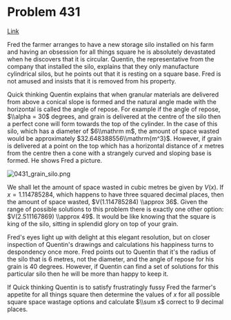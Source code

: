 # Problem 431

[Link](https://projecteuler.net/problem=431)

Fred the farmer arranges to have a new storage silo installed on his farm and having an obsession for all things square he is absolutely devastated when he discovers that it is circular. Quentin, the representative from the company that installed the silo, explains that they only manufacture cylindrical silos, but he points out that it is resting on a square base. Fred is not amused and insists that it is removed from his property.

Quick thinking Quentin explains that when granular materials are delivered from above a conical slope is formed and the natural angle made with the horizontal is called the angle of repose. For example if the angle of repose, $\\alpha = 30$ degrees, and grain is delivered at the centre of the silo then a perfect cone will form towards the top of the cylinder. In the case of this silo, which has a diameter of $6\\mathrm m$, the amount of space wasted would be approximately $32.648388556\\mathrm{m^3}$. However, if grain is delivered at a point on the top which has a horizontal distance of $x$ metres from the centre then a cone with a strangely curved and sloping base is formed. He shows Fred a picture.

![0431_grain_silo.png](resources/images/0431_grain_silo.png?1678992053)

We shall let the amount of space wasted in cubic metres be given by $V(x)$. If $x = 1.114785284$, which happens to have three squared decimal places, then the amount of space wasted, $V(1.114785284) \\approx 36$. Given the range of possible solutions to this problem there is exactly one other option: $V(2.511167869) \\approx 49$. It would be like knowing that the square is king of the silo, sitting in splendid glory on top of your grain.

Fred's eyes light up with delight at this elegant resolution, but on closer inspection of Quentin's drawings and calculations his happiness turns to despondency once more. Fred points out to Quentin that it's the radius of the silo that is $6$ metres, not the diameter, and the angle of repose for his grain is $40$ degrees. However, if Quentin can find a set of solutions for this particular silo then he will be more than happy to keep it.

If Quick thinking Quentin is to satisfy frustratingly fussy Fred the farmer's appetite for all things square then determine the values of $x$ for all possible square space wastage options and calculate $\\sum x$ correct to $9$ decimal places.
